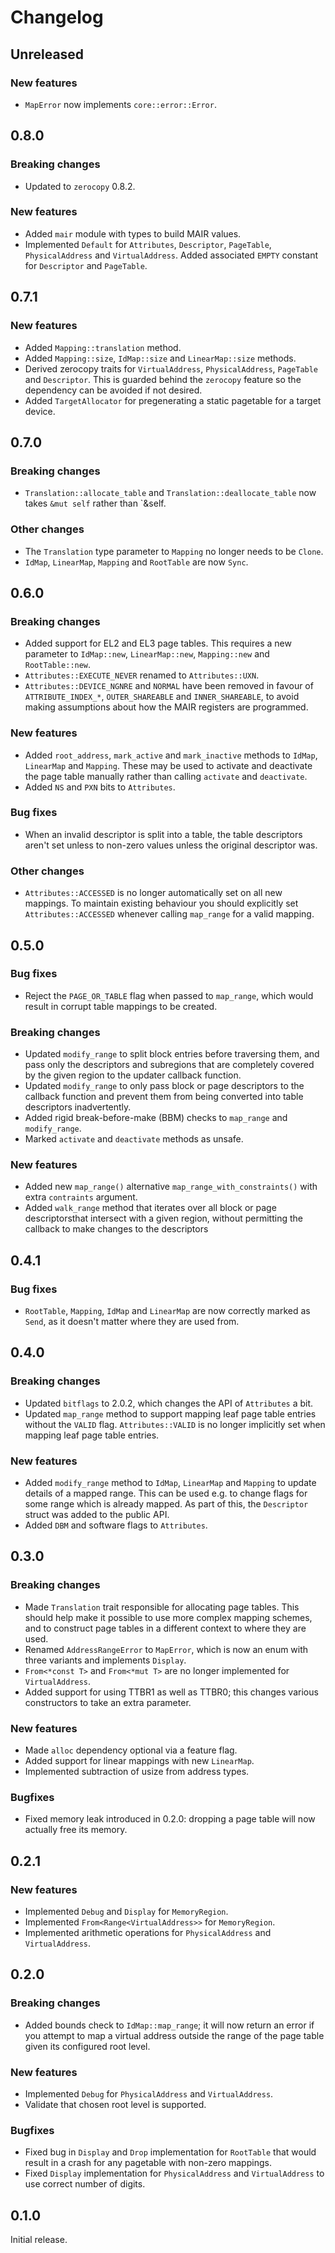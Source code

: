 # Changelog

## Unreleased

### New features

- `MapError` now implements `core::error::Error`.

## 0.8.0

### Breaking changes

- Updated to `zerocopy` 0.8.2.

### New features

- Added `mair` module with types to build MAIR values.
- Implemented `Default` for `Attributes`, `Descriptor`, `PageTable`, `PhysicalAddress` and
  `VirtualAddress`. Added associated `EMPTY` constant for `Descriptor` and `PageTable`.

## 0.7.1

### New features

- Added `Mapping::translation` method.
- Added `Mapping::size`, `IdMap::size` and `LinearMap::size` methods.
- Derived zerocopy traits for `VirtualAddress`, `PhysicalAddress`, `PageTable` and `Descriptor`.
  This is guarded behind the `zerocopy` feature so the dependency can be avoided if not desired.
- Added `TargetAllocator` for pregenerating a static pagetable for a target device.

## 0.7.0

### Breaking changes

- `Translation::allocate_table` and `Translation::deallocate_table` now takes `&mut self` rather
  than `&self.

### Other changes

- The `Translation` type parameter to `Mapping` no longer needs to be `Clone`.
- `IdMap`, `LinearMap`, `Mapping` and `RootTable` are now `Sync`.

## 0.6.0

### Breaking changes

- Added support for EL2 and EL3 page tables. This requires a new parameter to `IdMap::new`,
  `LinearMap::new`, `Mapping::new` and `RootTable::new`.
- `Attributes::EXECUTE_NEVER` renamed to `Attributes::UXN`.
- `Attributes::DEVICE_NGNRE` and `NORMAL` have been removed in favour of `ATTRIBUTE_INDEX_*`,
  `OUTER_SHAREABLE` and `INNER_SHAREABLE`, to avoid making assumptions about how the MAIR registers
  are programmed.

### New features

- Added `root_address`, `mark_active` and `mark_inactive` methods to `IdMap`, `LinearMap` and
  `Mapping`. These may be used to activate and deactivate the page table manually rather than
  calling `activate` and `deactivate`.
- Added `NS` and `PXN` bits to `Attributes`.

### Bug fixes

- When an invalid descriptor is split into a table, the table descriptors aren't set unless to
  non-zero values unless the original descriptor was.

### Other changes

- `Attributes::ACCESSED` is no longer automatically set on all new mappings. To maintain existing
  behaviour you should explicitly set `Attributes::ACCESSED` whenever calling `map_range` for a
  valid mapping.

## 0.5.0

### Bug fixes

- Reject the `PAGE_OR_TABLE` flag when passed to `map_range`, which would result in corrupt table
  mappings to be created.

### Breaking changes

- Updated `modify_range` to split block entries before traversing them, and pass only the
  descriptors and subregions that are completely covered by the given region to the updater callback
  function.
- Updated `modify_range` to only pass block or page descriptors to the callback function and prevent
  them from being converted into table descriptors inadvertently.
- Added rigid break-before-make (BBM) checks to `map_range` and `modify_range`.
- Marked `activate` and `deactivate` methods as unsafe.

### New features

- Added new `map_range()` alternative `map_range_with_constraints()` with extra `contraints`
  argument.
- Added `walk_range` method that iterates over all block or page descriptorsthat intersect with a
  given region, without permitting the callback to make changes to the descriptors

## 0.4.1

### Bug fixes

- `RootTable`, `Mapping`, `IdMap` and `LinearMap` are now correctly marked as `Send`, as it doesn't
  matter where they are used from.

## 0.4.0

### Breaking changes

- Updated `bitflags` to 2.0.2, which changes the API of `Attributes` a bit.
- Updated `map_range` method to support mapping leaf page table entries without the `VALID` flag.
  `Attributes::VALID` is no longer implicitly set when mapping leaf page table entries.

### New features

- Added `modify_range` method to `IdMap`, `LinearMap` and `Mapping` to update details of a mapped
  range. This can be used e.g. to change flags for some range which is already mapped. As part of
  this, the `Descriptor` struct was added to the public API.
- Added `DBM` and software flags to `Attributes`.

## 0.3.0

### Breaking changes

- Made `Translation` trait responsible for allocating page tables. This should help make it possible
  to use more complex mapping schemes, and to construct page tables in a different context to where
  they are used.
- Renamed `AddressRangeError` to `MapError`, which is now an enum with three variants and implements
  `Display`.
- `From<*const T>` and `From<*mut T>` are no longer implemented for `VirtualAddress`.
- Added support for using TTBR1 as well as TTBR0; this changes various constructors to take an extra
  parameter.

### New features

- Made `alloc` dependency optional via a feature flag.
- Added support for linear mappings with new `LinearMap`.
- Implemented subtraction of usize from address types.

### Bugfixes

- Fixed memory leak introduced in 0.2.0: dropping a page table will now actually free its memory.

## 0.2.1

### New features

- Implemented `Debug` and `Display` for `MemoryRegion`.
- Implemented `From<Range<VirtualAddress>>` for `MemoryRegion`.
- Implemented arithmetic operations for `PhysicalAddress` and `VirtualAddress`.

## 0.2.0

### Breaking changes

- Added bounds check to `IdMap::map_range`; it will now return an error if you attempt to map a
  virtual address outside the range of the page table given its configured root level.

### New features

- Implemented `Debug` for `PhysicalAddress` and `VirtualAddress`.
- Validate that chosen root level is supported.

### Bugfixes

- Fixed bug in `Display` and `Drop` implementation for `RootTable` that would result in a crash for
  any pagetable with non-zero mappings.
- Fixed `Display` implementation for `PhysicalAddress` and `VirtualAddress` to use correct number of
  digits.

## 0.1.0

Initial release.

